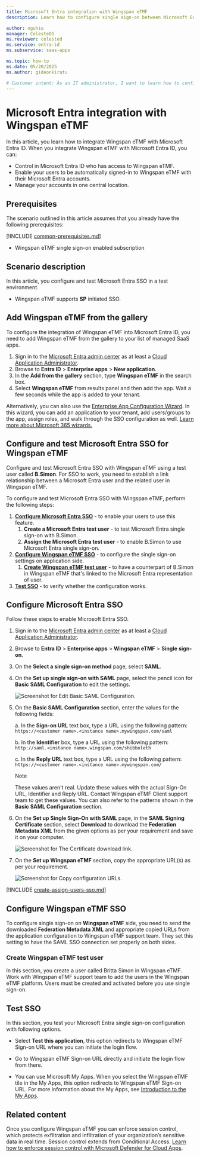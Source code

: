 ```yaml
---
title: Microsoft Entra integration with Wingspan eTMF
description: Learn how to configure single sign-on between Microsoft Entra ID and Wingspan eTMF.

author: nguhiu
manager: CelesteDG
ms.reviewer: celested
ms.service: entra-id
ms.subservice: saas-apps

ms.topic: how-to
ms.date: 05/20/2025
ms.author: gideonkiratu

# Customer intent: As an IT administrator, I want to learn how to configure single sign-on between Microsoft Entra ID and Wingspan eTMF so that I can control who has access to Wingspan eTMF, enable automatic sign-in with Microsoft Entra accounts, and manage my accounts in one central location.
---
```

# Microsoft Entra integration with Wingspan eTMF

In this article,  you learn how to integrate Wingspan eTMF with Microsoft Entra ID. When you integrate Wingspan eTMF with Microsoft Entra ID, you can:

* Control in Microsoft Entra ID who has access to Wingspan eTMF.
* Enable your users to be automatically signed-in to Wingspan eTMF with their Microsoft Entra accounts.
* Manage your accounts in one central location.

## Prerequisites
The scenario outlined in this article assumes that you already have the following prerequisites:

[!INCLUDE [common-prerequisites.md](~/identity/saas-apps/includes/common-prerequisites.md)]
* Wingspan eTMF single sign-on enabled subscription

## Scenario description

In this article,  you configure and test Microsoft Entra SSO in a test environment.

* Wingspan eTMF supports **SP** initiated SSO.

## Add Wingspan eTMF from the gallery

To configure the integration of Wingspan eTMF into Microsoft Entra ID, you need to add Wingspan eTMF from the gallery to your list of managed SaaS apps.

1. Sign in to the [Microsoft Entra admin center](https://entra.microsoft.com) as at least a [Cloud Application Administrator](~/identity/role-based-access-control/permissions-reference.md#cloud-application-administrator).
1. Browse to **Entra ID** > **Enterprise apps** > **New application**.
1. In the **Add from the gallery** section, type **Wingspan eTMF** in the search box.
1. Select **Wingspan eTMF** from results panel and then add the app. Wait a few seconds while the app is added to your tenant.

 Alternatively, you can also use the [Enterprise App Configuration Wizard](https://portal.office.com/AdminPortal/home?Q=Docs#/azureadappintegration). In this wizard, you can add an application to your tenant, add users/groups to the app, assign roles, and walk through the SSO configuration as well. [Learn more about Microsoft 365 wizards.](/microsoft-365/admin/misc/azure-ad-setup-guides)

<a name='configure-and-test-azure-ad-sso-for-wingspan-etmf'></a>

## Configure and test Microsoft Entra SSO for Wingspan eTMF

Configure and test Microsoft Entra SSO with Wingspan eTMF using a test user called **B.Simon**. For SSO to work, you need to establish a link relationship between a Microsoft Entra user and the related user in Wingspan eTMF.

To configure and test Microsoft Entra SSO with Wingspan eTMF, perform the following steps:

1. **[Configure Microsoft Entra SSO](#configure-azure-ad-sso)** - to enable your users to use this feature.
    1. **Create a Microsoft Entra test user** - to test Microsoft Entra single sign-on with B.Simon.
    1. **Assign the Microsoft Entra test user** - to enable B.Simon to use Microsoft Entra single sign-on.
1. **[Configure Wingspan eTMF SSO](#configure-wingspan-etmf-sso)** - to configure the single sign-on settings on application side.
    1. **[Create Wingspan eTMF test user](#create-wingspan-etmf-test-user)** - to have a counterpart of B.Simon in Wingspan eTMF that's linked to the Microsoft Entra representation of user.
1. **[Test SSO](#test-sso)** - to verify whether the configuration works.

<a name='configure-azure-ad-sso'></a>

## Configure Microsoft Entra SSO

Follow these steps to enable Microsoft Entra SSO.

1. Sign in to the [Microsoft Entra admin center](https://entra.microsoft.com) as at least a [Cloud Application Administrator](~/identity/role-based-access-control/permissions-reference.md#cloud-application-administrator).
1. Browse to **Entra ID** > **Enterprise apps** > **Wingspan eTMF** > **Single sign-on**.
1. On the **Select a single sign-on method** page, select **SAML**.
1. On the **Set up single sign-on with SAML** page, select the pencil icon for **Basic SAML Configuration** to edit the settings.

   ![Screenshot for Edit Basic SAML Configuration.](common/edit-urls.png)

1. On the **Basic SAML Configuration** section, enter the values for the following fields:

    a. In the **Sign-on URL** text box, type a URL using the following pattern:
    `https://<customer name>.<instance name>.mywingspan.com/saml`

    b. In the **Identifier** box, type a URL using the following pattern:
    `http://saml.<instance name>.wingspan.com/shibboleth`

    c. In the **Reply URL** text box, type a URL using the following pattern:
    `https://<customer name>.<instance name>.mywingspan.com/`

	> [!NOTE]
	> These values aren't real. Update these values with the actual Sign-On URL, Identifier and Reply URL. Contact Wingspan eTMF Client support team to get these values. You can also refer to the patterns shown in the **Basic SAML Configuration** section.

1. On the **Set up Single Sign-On with SAML** page, in the **SAML Signing Certificate** section, select **Download** to download the **Federation Metadata XML** from the given options as per your requirement and save it on your computer.

	![Screenshot for The Certificate download link.](common/metadataxml.png)

6. On the **Set up Wingspan eTMF** section, copy the appropriate URL(s) as per your requirement.

	![Screenshot for Copy configuration URLs.](common/copy-configuration-urls.png)

<a name='create-an-azure-ad-test-user'></a>

[!INCLUDE [create-assign-users-sso.md](~/identity/saas-apps/includes/create-assign-users-sso.md)]

## Configure Wingspan eTMF SSO

To configure single sign-on on **Wingspan eTMF** side, you need to send the downloaded **Federation Metadata XML** and appropriate copied URLs from the application configuration to Wingspan eTMF support team. They set this setting to have the SAML SSO connection set properly on both sides.

### Create Wingspan eTMF test user

In this section, you create a user called Britta Simon in Wingspan eTMF. Work with Wingspan eTMF support team to add the users in the Wingspan eTMF platform. Users must be created and activated before you use single sign-on.

## Test SSO

In this section, you test your Microsoft Entra single sign-on configuration with following options. 

* Select **Test this application**, this option redirects to Wingspan eTMF Sign-on URL where you can initiate the login flow. 

* Go to Wingspan eTMF Sign-on URL directly and initiate the login flow from there.

* You can use Microsoft My Apps. When you select the Wingspan eTMF tile in the My Apps, this option redirects to Wingspan eTMF Sign-on URL. For more information about the My Apps, see [Introduction to the My Apps](https://support.microsoft.com/account-billing/sign-in-and-start-apps-from-the-my-apps-portal-2f3b1bae-0e5a-4a86-a33e-876fbd2a4510).

## Related content

Once you configure Wingspan eTMF you can enforce session control, which protects exfiltration and infiltration of your organization’s sensitive data in real time. Session control extends from Conditional Access. [Learn how to enforce session control with Microsoft Defender for Cloud Apps](/cloud-app-security/proxy-deployment-aad).
